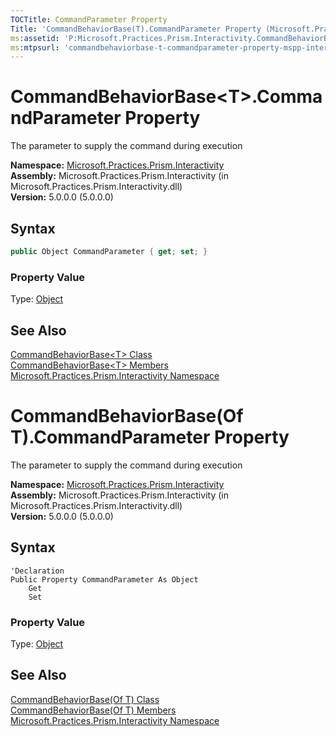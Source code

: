 ```yaml
---
TOCTitle: CommandParameter Property
Title: 'CommandBehaviorBase(T).CommandParameter Property (Microsoft.Practices.Prism.Interactivity)'
ms:assetid: 'P:Microsoft.Practices.Prism.Interactivity.CommandBehaviorBase\`1.CommandParameter'
ms:mtpsurl: 'commandbehaviorbase-t-commandparameter-property-mspp-interactivity.md'
---
```



# CommandBehaviorBase&lt;T&gt;.CommandParameter Property

The parameter to supply the command during execution

**Namespace:** [Microsoft.Practices.Prism.Interactivity](/patterns-practices/reference/mspp-interactivity-namespace)<br/>
**Assembly:** Microsoft.Practices.Prism.Interactivity (in Microsoft.Practices.Prism.Interactivity.dll)<br/>
**Version:** 5.0.0.0 (5.0.0.0)

## Syntax

```C#
public Object CommandParameter { get; set; }
```

### Property Value

Type: [Object](http://msdn.microsoft.com/en-us/library/e5kfa45b)

## See Also

[CommandBehaviorBase&lt;T&gt; Class](/patterns-practices/reference/commandbehaviorbase-t-class-mspp-interactivity)<br/>
[CommandBehaviorBase&lt;T&gt; Members](/patterns-practices/reference/commandbehaviorbase-t-members-mspp-interactivity)<br/>
[Microsoft.Practices.Prism.Interactivity Namespace](/patterns-practices/reference/mspp-interactivity-namespace)<br/>

# CommandBehaviorBase(Of T).CommandParameter Property

The parameter to supply the command during execution

**Namespace:** [Microsoft.Practices.Prism.Interactivity](/patterns-practices/reference/mspp-interactivity-namespace)<br/>
**Assembly:** Microsoft.Practices.Prism.Interactivity (in Microsoft.Practices.Prism.Interactivity.dll)<br/>
**Version:** 5.0.0.0 (5.0.0.0)

## Syntax

```VB
'Declaration
Public Property CommandParameter As Object
	Get
	Set
```

### Property Value

Type: [Object](http://msdn.microsoft.com/en-us/library/e5kfa45b)

## See Also

[CommandBehaviorBase(Of T) Class](/patterns-practices/reference/commandbehaviorbase-t-class-mspp-interactivity)<br/>
[CommandBehaviorBase(Of T) Members](/patterns-practices/reference/commandbehaviorbase-t-members-mspp-interactivity)<br/>
[Microsoft.Practices.Prism.Interactivity Namespace](/patterns-practices/reference/mspp-interactivity-namespace)